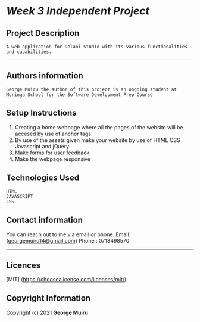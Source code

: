 # ***Week 3 Independent Project***

##  **Project Description**
```
A web application for Delani Studio with its various functionalities and capabilities.
```
____

## **Authors information**
`George Muiru the author of this project is an ongoing student at Moringa School for the Software Development Prep Course`

## **Setup Instructions**

1. Creating a home webpage where all the pages of the website will be accesed by use of anchor tags.
2. By use of the assets given make your website by use of HTML CSS Javascript and jQuery.
3. Make forms for user feedback.
4. Make the webpage responsive

## **Technologies Used**
    HTML
    JAVASCRIPT
    CSS

## Contact information
You can reach out to me via email or phone.
Email: (georgemuiru14@gmail.com)
Phone : 0713498570

____

## **Licences**
[MIT] (https://choosealicense.com/licenses/mit/)

## **Copyright Information**

Copyright (c) 2021  **George Muiru**

